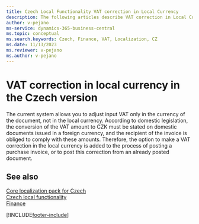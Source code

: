 ```yaml
---
title: Czech Local Functionality VAT correction in Local Currency
description: The following articles describe VAT correction in Local Currency functionality in the Czech version of Business Central.
author: v-pejano
ms-service: dynamics-365-business-central
ms.topic: conceptual
ms.search.keywords: Czech, Finance, VAT, Localization, CZ
ms.date: 11/13/2023
ms.reviewer: v-pejano
ms.author: v-pejano
---
```


# VAT correction in local currency in the Czech version

The current system allows you to adjust input VAT only in the currency of the document, not in the local currency. According to domestic legislation, the conversion of the VAT amount to CZK must be stated on domestic documents issued in a foreign currency, and the recipient of the invoice is obliged to comply with these amounts. Therefore, the option to make a VAT correction in the local currency is added to the process of posting a purchase invoice, or to post this correction from an already posted document.

## See also

[Core localization pack for Czech](ui-extensions-core-localization-pack-cz.md)  
[Czech local functionality](czech-local-functionality.md)  
[Finance](../../finance.md)  


[!INCLUDE[footer-include](../../includes/footer-banner.md)]